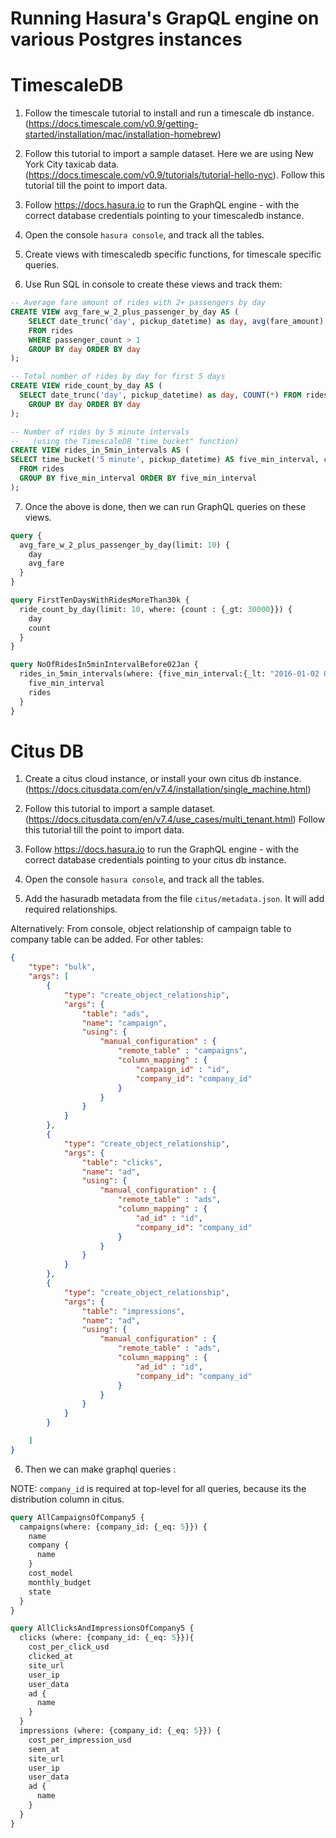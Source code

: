# Running Hasura's GrapQL engine on various Postgres instances

# TimescaleDB

1. Follow the timescale tutorial to install and run a timescale db instance.
   (https://docs.timescale.com/v0.9/getting-started/installation/mac/installation-homebrew)

2. Follow this tutorial to import a sample dataset. Here we are using New York City taxicab data. (https://docs.timescale.com/v0.9/tutorials/tutorial-hello-nyc).
   Follow this tutorial till the point to import data.

3. Follow https://docs.hasura.io to run the GraphQL engine - with the
   correct database credentials pointing to your timescaledb instance.

4. Open the console `hasura console`, and track all the tables.

5. Create views with timescaledb specific functions, for timescale specific queries.

6. Use Run SQL in console to create these views and track them:

```sql
-- Average fare amount of rides with 2+ passengers by day
CREATE VIEW avg_fare_w_2_plus_passenger_by_day AS (
    SELECT date_trunc('day', pickup_datetime) as day, avg(fare_amount) as avg_fare
    FROM rides
    WHERE passenger_count > 1
    GROUP BY day ORDER BY day
);

-- Total number of rides by day for first 5 days
CREATE VIEW ride_count_by_day AS (
  SELECT date_trunc('day', pickup_datetime) as day, COUNT(*) FROM rides
    GROUP BY day ORDER BY day
);

-- Number of rides by 5 minute intervals
--   (using the TimescaleDB "time_bucket" function)
CREATE VIEW rides_in_5min_intervals AS (
SELECT time_bucket('5 minute', pickup_datetime) AS five_min_interval, count(*) as rides
  FROM rides
  GROUP BY five_min_interval ORDER BY five_min_interval
);
```

7. Once the above is done, then we can run GraphQL queries on these views.

```graphql
query {
  avg_fare_w_2_plus_passenger_by_day(limit: 10) {
    day
    avg_fare
  }
}

query FirstTenDaysWithRidesMoreThan30k {
  ride_count_by_day(limit: 10, where: {count : {_gt: 30000}}) {
    day
    count
  }
}

query NoOfRidesIn5minIntervalBefore02Jan {
  rides_in_5min_intervals(where: {five_min_interval:{_lt: "2016-01-02 00:00"}}) {
    five_min_interval
    rides
  }
}
```

# Citus DB
1. Create a citus cloud instance, or install your own citus db instance.
   (https://docs.citusdata.com/en/v7.4/installation/single_machine.html)

2. Follow this tutorial to import a sample dataset. (https://docs.citusdata.com/en/v7.4/use_cases/multi_tenant.html)
   Follow this tutorial till the point to import data.

3. Follow https://docs.hasura.io to run the GraphQL engine - with the
   correct database credentials pointing to your citus db instance.

4. Open the console `hasura console`, and track all the tables.

5. Add the hasuradb metadata from the file `citus/metadata.json`. It will add required relationships.

Alternatively:
From console, object relationship of campaign table to company table can be added. For other tables:

```json
{
    "type": "bulk",
    "args": [
        {
            "type": "create_object_relationship",
            "args": {
                "table": "ads",
                "name": "campaign",
                "using": {
                    "manual_configuration" : {
                        "remote_table" : "campaigns",
                        "column_mapping" : {
                            "campaign_id" : "id",
                            "company_id": "company_id"
                        }
                    }
                }
            }
        },
        {
            "type": "create_object_relationship",
            "args": {
                "table": "clicks",
                "name": "ad",
                "using": {
                    "manual_configuration" : {
                        "remote_table" : "ads",
                        "column_mapping" : {
                            "ad_id" : "id",
                            "company_id": "company_id"
                        }
                    }
                }
            }
        },
        {
            "type": "create_object_relationship",
            "args": {
                "table": "impressions",
                "name": "ad",
                "using": {
                    "manual_configuration" : {
                        "remote_table" : "ads",
                        "column_mapping" : {
                            "ad_id" : "id",
                            "company_id": "company_id"
                        }
                    }
                }
            }
        }

    ]
}
```

6. Then we can make graphql queries :

NOTE: `company_id` is required at top-level for all queries, because its the distribution column in citus.

```graphql
query AllCampaignsOfCompany5 {
  campaigns(where: {company_id: {_eq: 5}}) {
    name
    company {
      name
    }
    cost_model
    monthly_budget
    state
  }
}

query AllClicksAndImpressionsOfCompany5 {
  clicks (where: {company_id: {_eq: 5}}){
    cost_per_click_usd
    clicked_at
    site_url
    user_ip
    user_data
    ad {
      name
    }
  }
  impressions (where: {company_id: {_eq: 5}}) {
    cost_per_impression_usd
    seen_at
    site_url
    user_ip
    user_data
    ad {
      name
    }
  }
}
```
